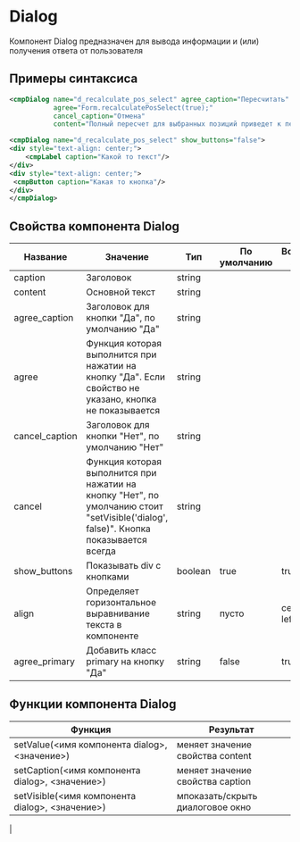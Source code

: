 # Dialog

Компонент Dialog предназначен для вывода информации и (или) получения ответа от пользователя

## Примеры синтаксиса

```xml
<cmpDialog name="d_recalculate_pos_select" agree_caption="Пересчитать" agree_primary="true"
           agree="Form.recalculatePosSelect(true);"
           cancel_caption="Отмена"
           content="Полный пересчет для выбранных позиций приведет к переподбору основных цен! Пересчитать?"/>
```
```xml
<cmpDialog name="d_recalculate_pos_select" show_buttons="false">
<div style="text-align: center;">
	<cmpLabel caption="Какой то текст"/>
</div>
<div style="text-align: center;">
 <cmpButton caption="Какая то кнопка"/>
</div>
</cmpDialog>
```
## Свойства компонента Dialog

|Название|Значение|Тип|По умолчанию|Возможнные значения|
|---|---|---|---|---|
|caption|Заголовок|string|
|content|Основной текст|string|
|agree_caption|Заголовок для кнопки "Да", по умолчанию "Да"|string|
|agree|Функция которая выполнится при нажатии на кнопку "Да". Если свойство не указано, кнопка не показывается|string|
|cancel_caption|Заголовок для кнопки "Нет", по умолчанию "Нет"|string|
|cancel|Функция которая выполнится при нажатии на кнопку "Нет", по умолчанию стоит "setVisible('dialog', false)". Кнопка показывается всегда|string|
|show_buttons|Показывать div с кнопками|boolean|true|true, false|
|align|Определяет горизонтальное выравнивание текста в компоненте|string|пусто|center, right, left|
|agree_primary|Добавить класс primary на кнопку "Да"|string|false|true, false|

## Функции компонента Dialog
|Функция|Результат|
|---|---|
|setValue(<имя компонента dialog>, <значение>)|меняет значение свойства content|
|setCaption(<имя компонента dialog>, <значение>)|меняет значение свойства caption|
|setVisible(<имя компонента dialog>, <значение>)|мпоказать/скрыть диалоговое окно
|